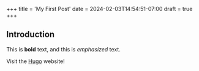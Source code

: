 +++
title = 'My First Post'
date = 2024-02-03T14:54:51-07:00
draft = true
+++
## Introduction

This is **bold** text, and this is *emphasized* text.

Visit the [Hugo](https://gohugo.io) website!
